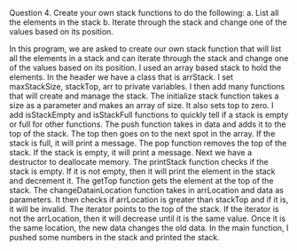 Question 4.
Create your own stack functions to do the following: a. List all the elements in the stack b. Iterate through the stack and change one of the values based on its position.

In this program, we are asked to create our own stack function that will list all the elements in a stack and can iterate through the stack and change one of the values based on its position. I used an array based stack to hold the elements. In the header we have a class that is arrStack. I set maxStackSize, stackTop, arr to private variables. I then add many functions that will create and manage the stack. The initialize stack function takes a size as a parameter and makes an array of size. It also sets top to zero. 
I add isStackEmpty and isStackFull functions to quickly tell if a stack is empty or full for other functions. The push function takes in data and adds it to the top of the stack. The top then goes on to the next spot in the array. If the stack is full, it will print a message. The pop function removes the top of the stack. If the stack is empty, it will print a message. Next we have a destructor to deallocate memory. The printStack function checks if the stack is empty. If it is not empty, then it will print the element in the stack and decrement it. The getTop function gets the element at the top of the stack. The changeDatainLocation function takes in arrLocation and data as parameters. It then checks if arrLocation is greater than stackTop and if it is, it will be invalid. The iterator points to the top of the stack. If the iterator is not the arrLocation, then it will decrease until it is the same value. Once it is the same location, the new data changes the old data. In the main function, I pushed some numbers in the stack and printed the stack.


